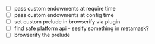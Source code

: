 - [ ] pass custom endowments at require time
- [ ] pass custom endowments at config time
- [ ] set custom prelude in browserify via plugin
- [ ] find safe platform api - sesify something in metamask?
- [ ] browserify the prelude
